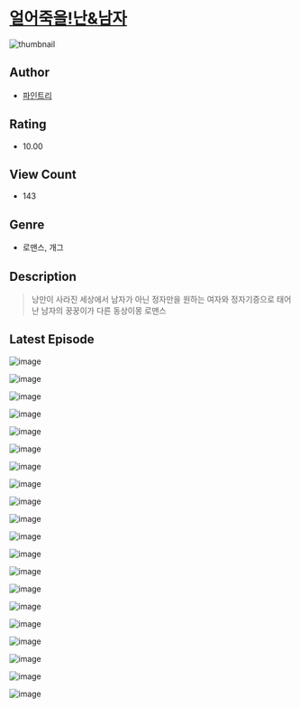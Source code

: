 # [얼어죽을!난&남자](https://comic.naver.com/challenge/list?titleId=810319)
![thumbnail](https://image-comic.pstatic.net/user_contents_data/challenge_comic/2023/05/23/366859/upload_3918754211528532531_480x623.jpeg)

## Author
- [파인트리](https://comic.naver.com/artistTitle?id=366859)

## Rating
- 10.00

## View Count
- 143

## Genre
- 로맨스, 개그

## Description
> 낭만이 사라진 세상에서 남자가 아닌 정자만을 원하는 여자와 정자기증으로 태어난 남자의 꿍꿍이가 다른 동상이몽 로맨스


## Latest Episode
![image](https://image-comic.pstatic.net/user_contents_data/challenge_comic/2023/05/23/366859/upload_7149519621131024185.jpeg)

![image](https://image-comic.pstatic.net/user_contents_data/challenge_comic/2023/05/23/366859/upload_4063431274996654896.jpeg)

![image](https://image-comic.pstatic.net/user_contents_data/challenge_comic/2023/05/23/366859/upload_4062866307194238776.jpeg)

![image](https://image-comic.pstatic.net/user_contents_data/challenge_comic/2023/05/23/366859/upload_7292796989885919543.jpeg)

![image](https://image-comic.pstatic.net/user_contents_data/challenge_comic/2023/05/23/366859/upload_3690527693140669282.jpeg)

![image](https://image-comic.pstatic.net/user_contents_data/challenge_comic/2023/05/23/366859/upload_3631082387266482483.jpeg)

![image](https://image-comic.pstatic.net/user_contents_data/challenge_comic/2023/05/23/366859/upload_3486409746762065509.jpeg)

![image](https://image-comic.pstatic.net/user_contents_data/challenge_comic/2023/05/23/366859/upload_3990530553155958064.jpeg)

![image](https://image-comic.pstatic.net/user_contents_data/challenge_comic/2023/05/23/366859/upload_3472667161383036217.jpeg)

![image](https://image-comic.pstatic.net/user_contents_data/challenge_comic/2023/05/23/366859/upload_3761411898523137072.jpeg)

![image](https://image-comic.pstatic.net/user_contents_data/challenge_comic/2023/05/23/366859/upload_7089572229355353905.jpeg)

![image](https://image-comic.pstatic.net/user_contents_data/challenge_comic/2023/05/23/366859/upload_7293077353291397221.jpeg)

![image](https://image-comic.pstatic.net/user_contents_data/challenge_comic/2023/05/23/366859/upload_4123379943971304248.jpeg)

![image](https://image-comic.pstatic.net/user_contents_data/challenge_comic/2023/05/23/366859/upload_7161677102359798881.jpeg)

![image](https://image-comic.pstatic.net/user_contents_data/challenge_comic/2023/05/23/366859/upload_3474354923811202148.jpeg)

![image](https://image-comic.pstatic.net/user_contents_data/challenge_comic/2023/05/23/366859/upload_7149857351592535097.jpeg)

![image](https://image-comic.pstatic.net/user_contents_data/challenge_comic/2023/05/23/366859/upload_7364338002454471735.jpeg)

![image](https://image-comic.pstatic.net/user_contents_data/challenge_comic/2023/05/23/366859/upload_3979273538379408440.jpeg)

![image](https://image-comic.pstatic.net/user_contents_data/challenge_comic/2023/05/23/366859/upload_3847535566337040996.jpeg)

![image](https://image-comic.pstatic.net/user_contents_data/challenge_comic/2023/05/23/366859/upload_3762533606541779809.jpeg)
